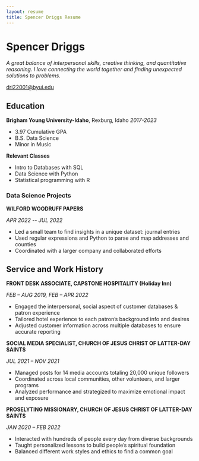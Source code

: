 ```yaml
---
layout: resume
title: Spencer Driggs Resume
---
```

# Spencer Driggs
*A great balance of interpersonal skills, creative thinking, and quantitative reasoning. I love connecting the world together and finding unexpected solutions to problems.*

<div id="webaddress">
<a href="dri22001@byui.edu">dri22001@byui.edu</a>
</div>

<!-- https://www.monique.tech/the-art-of-markdown -->


## Education

__Brigham Young University-Idaho__, Rexburg, Idaho
*2017-2023*

- 3.97 Cumulative GPA 
- B.S. Data Science
- Minor in Music

__Relevant Classes__

- Intro to Databases with SQL
- Data Science with Python
- Statistical programming with R


### Data Science Projects

__WILFORD WOODRUFF PAPERS__

*APR 2022 -- JUL 2022*

- Led a small team to find insights in a unique dataset: journal entries
- Used regular expressions and Python to parse and map addresses and counties
- Coordinated with a larger company and collaborated efforts


## Service and Work History

__FRONT DESK ASSOCIATE, CAPSTONE HOSPITALITY (Holiday Inn)__

*FEB – AUG 2019, FEB – APR 2022*

- Engaged the interpersonal, social aspect of customer databases & patron experience
- Tailored hotel experience to each patron’s background info and desires
- Adjusted customer information across multiple databases to ensure accurate reporting

__SOCIAL MEDIA SPECIALIST, CHURCH OF JESUS CHRIST OF LATTER-DAY SAINTS__

*JUL 2021 – NOV 2021*

- Managed posts for 14 media accounts totaling 20,000 unique followers
- Coordinated across local communities, other volunteers, and larger programs
- Analyzed performance and strategized to maximize emotional impact and exposure

__PROSELYTING MISSIONARY, CHURCH OF JESUS CHRIST OF LATTER-DAY SAINTS__

*JAN 2020 – FEB 2022*

- Interacted with hundreds of people every day from diverse backgrounds
- Taught personalized lessons to build people’s spiritual foundation
- Balanced different work styles and ethics to find a common goal

<!-- ### Footer

Last updated: DEC 2022 -->


